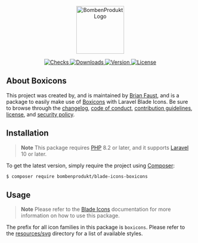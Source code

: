 <p align="center">
    <a href="https://bombenprodukt.com" target="_blank">
        <img src="https://raw.githubusercontent.com/faustbrian/assets/main/logo-text.svg" width="128" alt="BombenProdukt Logo" />
    </a>
</p>

<p align="center">
    <a href="https://github.com/faustbrian/blade-icons-boxicons/actions">
        <img src="https://badge.sh/github/check-runs/BombenProdukt/blade-icons-boxicons" alt="Checks" />
    </a>
    <a href="https://packagist.org/packages/bombenprodukt/blade-icons-boxicons">
        <img src="https://badge.sh/packagist/downloads/BombenProdukt/blade-icons-boxicons" alt="Downloads" />
    </a>
    <a href="https://packagist.org/packages/bombenprodukt/blade-icons-boxicons">
        <img src="https://badge.sh/packagist/version/BombenProdukt/blade-icons-boxicons" alt="Version" />
    </a>
    <a href="https://packagist.org/packages/bombenprodukt/blade-icons-boxicons">
        <img src="https://badge.sh/packagist/license/BombenProdukt/blade-icons-boxicons" alt="License" />
    </a>
</p>

## About Boxicons

This project was created by, and is maintained by [Brian Faust](https://github.com/faustbrian), and is a package to easily make use of [Boxicons](https://github.com/atisawd/boxicons) with Laravel Blade Icons. Be sure to browse through the [changelog](CHANGELOG.md), [code of conduct](.github/CODE_OF_CONDUCT.md), [contribution guidelines](.github/CONTRIBUTING.md), [license](LICENSE), and [security policy](.github/SECURITY.md).

## Installation

> **Note**
> This package requires [PHP](https://www.php.net/) 8.2 or later, and it supports [Laravel](https://laravel.com/) 10 or later.

To get the latest version, simply require the project using [Composer](https://getcomposer.org/):

```bash
$ composer require bombenprodukt/blade-icons-boxicons
```

## Usage

> **Note**
> Please refer to the [Blade Icons](https://github.com/faustbrian/blade-icons) documentation for more information on how to use this package.

The prefix for all icon families in this package is `boxicons`. Please refer to the [resources/svg](/resources/svg) directory for a list of available styles.
